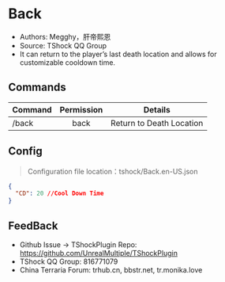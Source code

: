 # Back

- Authors: Megghy，肝帝熙恩
- Source: TShock QQ Group
- It can return to the player’s last death location and allows for customizable cooldown time.

## Commands

| Command     | Permission |          Details          |
| -------------- |:----------:|:-------------------------:|
| /back |    back    | Return to Death Location  |

## Config
> Configuration file location：tshock/Back.en-US.json
```json
{
  "CD": 20 //Cool Down Time
}
```

## FeedBack
- Github Issue -> TShockPlugin Repo: https://github.com/UnrealMultiple/TShockPlugin
- TShock QQ Group: 816771079
- China Terraria Forum: trhub.cn, bbstr.net, tr.monika.love
